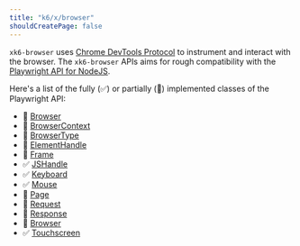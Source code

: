 ```yaml
---
title: "k6/x/browser"
shouldCreatePage: false
---
```


`xk6-browser` uses [Chrome DevTools Protocol](https://chromedevtools.github.io/devtools-protocol/) to instrument and interact with the browser. The `xk6-browser` APIs aims for rough compatibility with the [Playwright API for NodeJS](https://playwright.dev/docs/api/class-playwright). 

Here's a list of the fully (✅) or partially (🚧) implemented classes of the Playwright API:

<Glossary>

- 🚧  [Browser](/javascript-api/xk6-browser/browser/)
- 🚧  [BrowserContext](/javascript-api/xk6-browser/browsercontext/)
- 🚧  [BrowserType](/javascript-api/xk6-browser/browsertype/)
- 🚧  [ElementHandle](/javascript-api/xk6-browser/elementhandle/)
- 🚧  [Frame](/javascript-api/xk6-browser/frame/)
- ✅  [JSHandle](/javascript-api/xk6-browser/jshandle)
- ✅  [Keyboard](/javascript-api/xk6-browser/keyboard)
- ✅  [Mouse](/javascript-api/xk6-browser/mouse/)
- 🚧  [Page](/javascript-api/xk6-browser/page/)
- 🚧  [Request](/javascript-api/xk6-browser/request/)
- 🚧  [Response](/javascript-api/xk6-browser/response/)
- 🚧  [Browser](/javascript-api/xk6-browser/browser/)
- ✅  [Touchscreen](/javascript-api/xk6-browser/touchscreen/)

</Glossary>